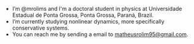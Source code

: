 - I’m @mrolims and I'm a doctoral student in physics at Universidade Estadual de Ponta Grossa, Ponta Grossa, Paraná, Brazil.
- I’m currently studying nonlinear dynamics, more specifically conservative systems.
- You can reach me by sending a email to matheusrolim95@gmail.com.
